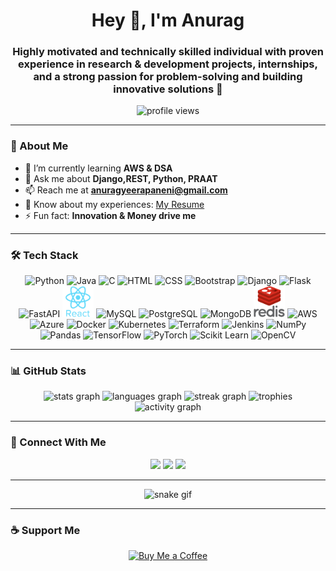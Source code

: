 <h1 align="center">Hey 👋, I'm Anurag</h1>
<h3 align="center">Highly motivated and technically skilled individual with proven experience in research & development projects, internships, and a strong passion for problem-solving and building innovative solutions 🚀</h3>

<p align="center">
  <img src="https://komarev.com/ghpvc/?username=yeerapanenianurag&label=Profile%20views&color=0e75b6&style=flat" alt="profile views" />
</p>

---

### 🌟 About Me  
- 🌱 I’m currently learning **AWS & DSA**  
- 💬 Ask me about **Django,REST, Python, PRAAT**  
- 📫 Reach me at **anuragyeerapaneni@gmail.com**  
- 📄 Know about my experiences: [My Resume](https://drive.google.com/file/d/1KUzLBWP6Tq54yglSzM6fQs5KFwdYo7Se/view?usp=sharing)  
- ⚡ Fun fact: **Innovation & Money drive me**  

---

### 🛠️ Tech Stack  

<div align="center">
  
  <!-- Core -->
  <img src="https://cdn.jsdelivr.net/gh/devicons/devicon/icons/python/python-original.svg" height="50" alt="Python" />
  <img src="https://cdn.jsdelivr.net/gh/devicons/devicon/icons/java/java-original.svg" height="50" alt="Java" />
  <img src="https://cdn.jsdelivr.net/gh/devicons/devicon/icons/c/c-original.svg" height="50" alt="C" />
  <img src="https://cdn.jsdelivr.net/gh/devicons/devicon/icons/html5/html5-original.svg" height="50" alt="HTML" />
  <img src="https://cdn.jsdelivr.net/gh/devicons/devicon/icons/css3/css3-original.svg" height="50" alt="CSS" />
  <img src="https://cdn.jsdelivr.net/gh/devicons/devicon/icons/bootstrap/bootstrap-original.svg" height="50" alt="Bootstrap" />

  <!-- Frameworks -->
  <img src="https://cdn.jsdelivr.net/gh/devicons/devicon/icons/django/django-plain.svg" height="50" alt="Django" />
  <img src="https://cdn.jsdelivr.net/gh/devicons/devicon/icons/flask/flask-original.svg" height="50" alt="Flask" />
  <img src="https://cdn.jsdelivr.net/gh/devicons/devicon/icons/fastapi/fastapi-original.svg" height="50" alt="FastAPI" />
  <img src="https://raw.githubusercontent.com/devicons/devicon/master/icons/react/react-original-wordmark.svg" height="50" alt="React" />

  <!-- Databases -->
  <img src="https://cdn.jsdelivr.net/gh/devicons/devicon/icons/mysql/mysql-original.svg" height="50" alt="MySQL" />
  <img src="https://cdn.jsdelivr.net/gh/devicons/devicon/icons/postgresql/postgresql-original.svg" height="50" alt="PostgreSQL" />
  <img src="https://cdn.jsdelivr.net/gh/devicons/devicon/icons/mongodb/mongodb-original.svg" height="50" alt="MongoDB" />
  <img src="https://raw.githubusercontent.com/devicons/devicon/master/icons/redis/redis-original-wordmark.svg" height="50" alt="Redis" />

  <!-- Cloud / DevOps -->
  <img src="https://skillicons.dev/icons?i=aws" height="50" alt="AWS" />
  <img src="https://cdn.jsdelivr.net/gh/devicons/devicon/icons/azure/azure-original.svg" height="50" alt="Azure" />
  <img src="https://cdn.jsdelivr.net/gh/devicons/devicon/icons/docker/docker-original.svg" height="50" alt="Docker" />
  <img src="https://cdn.jsdelivr.net/gh/devicons/devicon/icons/kubernetes/kubernetes-plain.svg" height="50" alt="Kubernetes" />
  <img src="https://cdn.jsdelivr.net/gh/devicons/devicon/icons/terraform/terraform-original.svg" height="50" alt="Terraform" />
  <img src="https://cdn.jsdelivr.net/gh/devicons/devicon/icons/jenkins/jenkins-line.svg" height="50" alt="Jenkins" />

  <!-- ML / Data -->
  <img src="https://cdn.jsdelivr.net/gh/devicons/devicon/icons/numpy/numpy-original.svg" height="50" alt="NumPy" />
  <img src="https://cdn.jsdelivr.net/gh/devicons/devicon/icons/pandas/pandas-original.svg" height="50" alt="Pandas" />
  <img src="https://cdn.jsdelivr.net/gh/devicons/devicon/icons/tensorflow/tensorflow-original.svg" height="50" alt="TensorFlow" />
  <img src="https://www.vectorlogo.zone/logos/pytorch/pytorch-icon.svg" height="50" alt="PyTorch" />
  <img src="https://upload.wikimedia.org/wikipedia/commons/0/05/Scikit_learn_logo_small.svg" height="50" alt="Scikit Learn" />
  <img src="https://www.vectorlogo.zone/logos/opencv/opencv-icon.svg" height="50" alt="OpenCV" />
  
</div>

---

### 📊 GitHub Stats  

<div align="center">
  <img src="https://github-readme-stats.vercel.app/api?username=Yeerapanenianurag&show_icons=true&theme=dracula&hide_border=false&count_private=true" height="160" alt="stats graph" />
  <img src="https://github-readme-stats.vercel.app/api/top-langs?username=Yeerapanenianurag&layout=compact&theme=dracula&hide_border=false" height="160" alt="languages graph" />
  <img src="https://streak-stats.demolab.com?user=Yeerapanenianurag&theme=dracula&hide_border=false" height="160" alt="streak graph" />
  <img src="https://github-profile-trophy.vercel.app/?username=Yeerapanenianurag&theme=dracula&margin-w=10&margin-h=10&row=1" height="140" alt="trophies" />
  <img src="https://github-readme-activity-graph.vercel.app/graph?username=Yeerapanenianurag&theme=dracula&area=true" height="280" alt="activity graph" />
</div>

---

### 🤝 Connect With Me  

<p align="center">
  <a href="https://www.linkedin.com/in/yeerapaneni-anurag/" target="_blank"><img src="https://img.shields.io/badge/LinkedIn-0077B5?style=for-the-badge&logo=linkedin&logoColor=white" height="28"/></a>
  <a href="https://www.hackerrank.com/anuragchowdary21" target="_blank"><img src="https://img.shields.io/badge/Hackerrank-00EA64?style=for-the-badge&logo=hackerrank&logoColor=white" height="28"/></a>
  <a href="mailto:anuragyeerapaneni@gmail.com"><img src="https://img.shields.io/badge/Email-D14836?style=for-the-badge&logo=gmail&logoColor=white" height="28"/></a>
</p>

---

<div align="center">
    
  ![snake gif](https://github.com/Yeerapanenianurag/Yeerapanenianurag/blob/output/github-snake-dark.svg)
</div>

---

### ☕ Support Me  
<p align="center">
  <a href="https://www.buymeacoffee.com/Yeerapanenianurag">
    <img src="https://cdn.buymeacoffee.com/buttons/v2/default-yellow.png" height="50" width="210" alt="Buy Me a Coffee" />
  </a>
</p>
